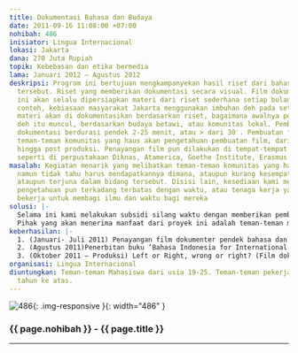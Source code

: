 ```yaml
---
title: Dokumentasi Bahasa dan Budaya
date: 2011-09-16 11:08:00 +07:00
nohibah: 486
inisiator: Lingua Internacional
lokasi: Jakarta
dana: 270 Juta Rupiah
topik: Kebebasan dan etika bermedia
lama: Januari 2012 – Agustus 2012
deskripsi: Program ini bertujuan mengkampanyekan hasil riset dari bahasa dan budaya
  tersebut. Riset yang memberikan dokumentasi secara visual. Film dokumentasi budaya
  ini akan selalu dipersiapkan materi dari riset sederhana setiap bulannya. Sebagai
  contoh, kebiasaan masyarakat Jakarta menggunakan imbuhan deh pada setiap pembicaraan,
  materi akan di dokumentasikan berdasarkan riset, bagaimana awalnya penggunaan imbuhan
  deh itu muncul, berdasarkan budaya betawi, atau komunitas lokal. Pembuatan film
  dokumentasi berdurasi pendek 2-25 menit, atau > dari 30′. Pembuatan film akan mengajak
  teman-teman komunitas yang haus akan pengetahuan pembuatan film, dari pra produksi,
  hingga post produksi. Penayangan film pun dilakukan di tempat-tempat komunitas berkumpul
  seperti di perpustakaan Diknas, Atamerica, Goethe Institute, Erasmus Huis dll.
masalah: Kegiatan menarik yang melibatkan teman-teman komunitas yang haus akan pengetahuan
  namun tidak tahu harus mendapatkannya dimana, ataupun kurang kesempatan untuk mengalami
  ataupun terjuna dalam bidang tersebut. Disisi lain, kesediaan kami memberikan mereka
  pengetahuan pun terkadang terbatas dengan waktu, atau tenaga kerja yang juga harus
  bekerja untuk membagi ilmu dan waktu bagi mereka
solusi: |-
  Selama ini kami melakukan subsidi silang waktu dengan memberikan pembelajaran dan kesempatan kepada mereka pada setiap akhir minggu. Setiap akhir minggu dijadwalkan bagi mereka untuk mendapat sharing ilmu yang berkenaan dan melakukan workshop sederhana bersama dengan mereka.
  Pihak yang akan menerima manfaat dari proyek ini adalah teman-teman mahasiswa dari usia 19-25 dan teman-teman pekerja kreatif 23-30 tahun ke atas.
keberhasilan: |-
  1. (Januari- Juli 2011) Penayangan film dokumenter pendek bahasa dan budaya setiap bulannya
  2. (Agustus 2011)Penerbitan buku ‘Bahasa Indonesia for International Learners, Intermediate Level”
  3. (Oktober 2011 – Produksi) Left or Right, wrong or right? (Film dokumenter mengenai budaya penggunaan tangan kanan bagi budaya Indonesia, dan larangan penggunaan tangan kiri). Durasi 1,5 jam.
organisasi: Lingua Internacional
diuntungkan: Teman-teman Mahasiswa dari usia 19-25. Teman-teman pekerja kreatif 23-30
  tahun ke atas.
---
```


![486](/static/img/hibahcmb/486.png){: .img-responsive }{: width="486" }

### {{ page.nohibah }} - {{ page.title }}

---
